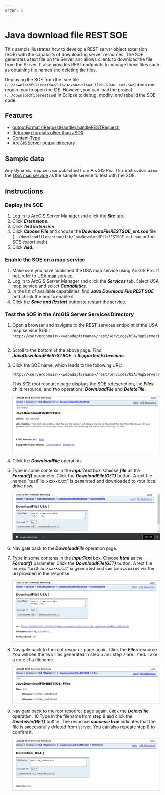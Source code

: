 ```yaml
---
order: 5
---
```


# Java download file REST SOE

This sample illustrates how to develop a REST server object extension (SOE) with the capability of downloading server resources. The SOE generates a text file on the Server and allows clients to download the file from the Server. It also provides REST endpoints to manage those files such as obtaining file names and deleting the files.

Deploying the SOE from the .soe file (`../downloadfilerestsoe/lib/JavaDownloadFileRESTSOE_ent.soe`) does not require you to open the IDE. However, you can load the project (`../downloadfilerestsoe`) in Eclipse to debug, modify, and rebuild the SOE code.

## Features

* [outputFormat (IRequestHandler.handleRESTRequest)](https://enterprise.arcgis.com/en/sdk/latest/windows/webframe.html#API%20Reference.html)
* [Returning formats other than JSON](https://enterprise.arcgis.com/en/sdk/latest/windows/webframe.html#33a68497-6c21-430f-a783-4d3333e46cb4.html#Returning)
* [Content-Type](https://developer.mozilla.org/en-US/docs/Web/HTTP/Headers/Content-Type)
* [ArcGIS Server output directory](https://enterprise.arcgis.com/en/server/latest/administer/linux/about-server-directories.htm)

## Sample data

Any dynamic map service published from ArcGIS Pro. This instruction uses the [USA map service](../../../ReadMe.md#1-usa-service) as the sample service to test with the SOE.


## Instructions

### Deploy the SOE

1. Log in to ArcGIS Server Manager and click the ***Site*** tab.
2. Click ***Extensions***.
3. Click ***Add Extension***.
4. Click ***Choose File*** and choose the ***DownloadFileRESTSOE_ent.soe*** file (`../downloadfilerestsoe/lib/JavaDownloadFileRESTSOE_ent.soe` or the SOE export path).
5. Click ***Add***.

### Enable the SOE on a map service

1. Make sure you have published the USA map service using ArcGIS Pro. If not, refer to [USA map service](../../../ReadMe.md#1-usa-service).
2. Log in to ArcGIS Server Manager and click the ***Services*** tab. Select USA map service and select ***Capabilities***.
3. In the list of available capabilities, find ***Java Download File REST SOE*** and check the box to enable it.
4. Click the ***Save and Restart*** button to restart the service.

### Test the SOE in the ArcGIS Server Services Directory

1. Open a browser and navigate to the REST services endpoint of the USA map service (URL: `http://<serverdomain>/<webadaptorname>/rest/services/USA/MapServer`).
2. Scroll to the bottom of the above page. Find ***JavaDownloadFileRESTSOE*** in ***Supported Extensions***.
3. Click the SOE name, which leads to the following URL:

   ```
   http://<serverdomain>/<webadaptorname>/rest/services/USA/MapServer/exts/JavaDownloadFileRESTSOE
   ```

   This SOE root resource page displays the SOE's description, the ***Files*** child resource, and two operations, ***DownloadFile*** and ***DeleteFile***.

   ![](../../../../images/javasp/JavaDownload1.png "Java Download File SOE Sample")
4. Click the ***DownloadFile*** operation.
5. Type in some contents in the ***inputText*** box. Choose ***file*** as the ***Format(f)*** parameter. Click the ***DownloadFile(GET)*** button. A text file named "testFile_xxxxxx.txt" is generated and downloaded to your local drive now.

   ![](../../../../images/javasp/JavaDownload2.png "Java Download File SOE Sample")
6. Navigate back to the ***DownloadFile*** operation page.
7. Type in some contents in the ***inputText*** box. Choose ***html*** as the ***Format(f)*** parameter. Click the ***DownloadFile(GET)*** button. A text file named "testFile_xxxxxx.txt" is generated and can be accessed via the url provided in the response.

   ![](../../../../images/javasp/JavaDownload3.png "Java Download File SOE Sample")
8. Navigate back to the root resource page again. Click the ***Files*** resource. You will see the two files generated in step 5 and step 7 are listed. Take a note of a filename.

   ![](../../../../images/javasp/JavaDownload4.png "Java Download File SOE Sample")

9. Navigate back to the root resource page again. Click the ***DeleteFile*** operation.
10.Type in the filename from step 8 and click the ***DeleteFile(GET)*** button. The response ***success: true*** indicates that the file is successfully deleted from server. You can also repeate step 8 to confirm it.

   ![](../../../../images/javasp/JavaDownload5.png "Java Download File SOE Sample")
